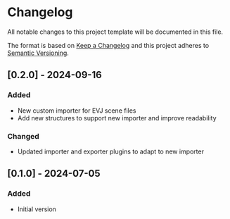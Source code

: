 # Changelog

All notable changes to this project template will be documented in this file.

The format is based on [Keep a Changelog](http://keepachangelog.com/en/1.0.0/)
and this project adheres to [Semantic Versioning](http://semver.org/spec/v2.0.0.html).

## [0.2.0] - 2024-09-16

### Added

- New custom importer for EVJ scene files
- Add new structures to support new importer and improve readability

### Changed

- Updated importer and exporter plugins to adapt to new importer

## [0.1.0] - 2024-07-05

### Added

- Initial version

